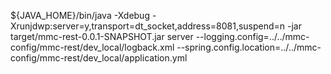 ${JAVA_HOME}/bin/java -Xdebug -Xrunjdwp:server=y,transport=dt_socket,address=8081,suspend=n -jar target/mmc-rest-0.0.1-SNAPSHOT.jar server --logging.config=../../mmc-config/mmc-rest/dev_local/logback.xml --spring.config.location=../../mmc-config/mmc-rest/dev_local/application.yml
